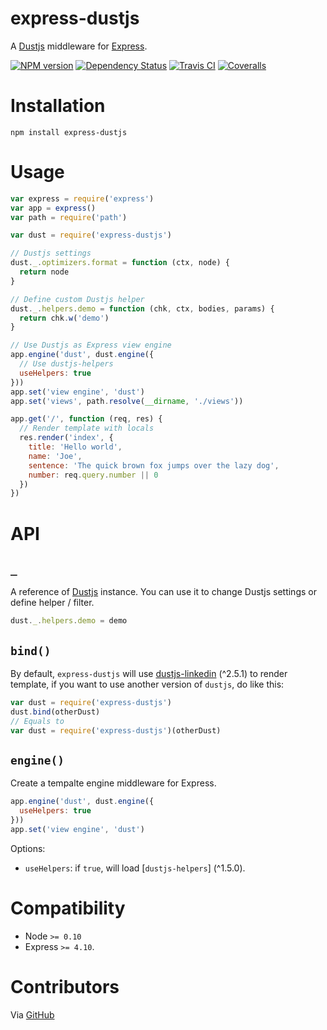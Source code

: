 # express-dustjs

A [Dustjs] middleware for [Express](http://expressjs.com/).

[![NPM version][npm-image]][npm-url] [![Dependency Status][daviddm-image]][daviddm-url] [![Travis CI][travis-image]][travis-url] [![Coveralls][codecov-image]][codecov-url]

# Installation

```
npm install express-dustjs
```

# Usage

```js
var express = require('express')
var app = express()
var path = require('path')

var dust = require('express-dustjs')

// Dustjs settings
dust._.optimizers.format = function (ctx, node) {
  return node
}

// Define custom Dustjs helper
dust._.helpers.demo = function (chk, ctx, bodies, params) {
  return chk.w('demo')
}

// Use Dustjs as Express view engine
app.engine('dust', dust.engine({
  // Use dustjs-helpers
  useHelpers: true
}))
app.set('view engine', 'dust')
app.set('views', path.resolve(__dirname, './views'))

app.get('/', function (req, res) {
  // Render template with locals
  res.render('index', {
    title: 'Hello world',
    name: 'Joe',
    sentence: 'The quick brown fox jumps over the lazy dog',
    number: req.query.number || 0
  })
})
```

# API

## `_`

A reference of [Dustjs] instance. You can use it to change Dustjs settings or define helper / filter.

```js
dust._.helpers.demo = demo
```

## `bind()`

By default, `express-dustjs` will use [dustjs-linkedin] (^2.5.1) to render template, if you want to use another version of `dustjs`, do like this:

```js
var dust = require('express-dustjs')
dust.bind(otherDust)
// Equals to
var dust = require('express-dustjs')(otherDust)
```

## `engine()`

Create a tempalte engine middleware for Express.

```js
app.engine('dust', dust.engine({
  useHelpers: true
}))
app.set('view engine', 'dust')
```

Options:

- `useHelpers`: if `true`, will load [`dustjs-helpers`] (^1.5.0).

# Compatibility

- Node `>= 0.10`
- Express `>= 4.10`.

# Contributors

Via [GitHub](https://github.com/chrisyip/express-dustjs/graphs/contributors)

[npm-url]: https://npmjs.org/package/express-dustjs
[npm-image]: http://img.shields.io/npm/v/express-dustjs.svg?style=flat-square
[daviddm-url]: https://david-dm.org/chrisyip/express-dustjs
[daviddm-image]: http://img.shields.io/david/chrisyip/express-dustjs.svg?style=flat-square
[travis-url]: https://travis-ci.org/chrisyip/express-dustjs
[travis-image]: http://img.shields.io/travis/chrisyip/express-dustjs.svg?style=flat-square
[codecov-url]: https://codecov.io/github/chrisyip/express-dustjs
[codecov-image]: https://img.shields.io/codecov/c/github/chrisyip/express-dustjs.svg?style=flat-square
[Dustjs]: http://linkedin.github.io/dustjs
[dustjs-linkedin]: http://linkedin.github.io/dustjs
[dustjs-helpers]: https://github.com/linkedin/dustjs-helpers
